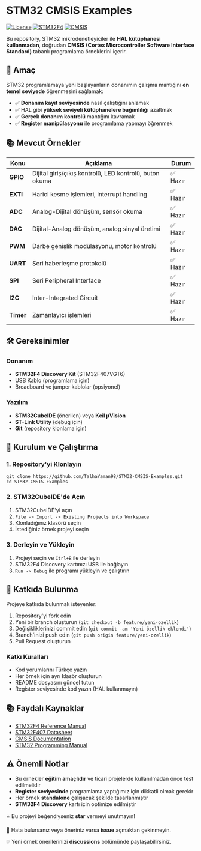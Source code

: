 # STM32 CMSIS Examples

[![License](https://img.shields.io/badge/license-MIT-blue.svg)](LICENSE)
[![STM32F4](https://img.shields.io/badge/STM32-F4%20Discovery-orange.svg)](https://www.st.com/en/evaluation-tools/stm32f4discovery.html)
[![CMSIS](https://img.shields.io/badge/CMSIS-Core%20%26%20Device-green.svg)](https://arm-software.github.io/CMSIS_5/Core/html/index.html)

Bu repository, STM32 mikrodenetleyiciler ile **HAL kütüphanesi kullanmadan**, doğrudan **CMSIS (Cortex Microcontroller Software Interface Standard)** tabanlı programlama örneklerini içerir. 

## 🎯 Amaç

STM32 programlamaya yeni başlayanların donanımın çalışma mantığını **en temel seviyede** öğrenmesini sağlamak:

- ✅ **Donanım kayıt seviyesinde** nasıl çalıştığını anlamak
- ✅ HAL gibi **yüksek seviyeli kütüphanelere bağımlılığı** azaltmak
- ✅ **Gerçek donanım kontrolü** mantığını kavramak
- ✅ **Register manipülasyonu** ile programlama yapmayı öğrenmek

## 📚 Mevcut Örnekler

| Konu | Açıklama | Durum |
|------|----------|-------|
| **GPIO** | Dijital giriş/çıkış kontrolü, LED kontrolü, buton okuma | ✅ Hazır |
| **EXTI** | Harici kesme işlemleri, interrupt handling | ✅ Hazır |
| **ADC** | Analog-Dijital dönüşüm, sensör okuma | ✅ Hazır |
| **DAC** | Dijital-Analog dönüşüm, analog sinyal üretimi | ✅ Hazır |
| **PWM** | Darbe genişlik modülasyonu, motor kontrolü | ✅ Hazır |
| **UART** | Seri haberleşme protokolü | ✅ Hazır |
| **SPI** | Seri Peripheral Interface | ✅ Hazır |
| **I2C** | Inter-Integrated Circuit | ✅ Hazır |
| **Timer** | Zamanlayıcı işlemleri | ✅ Hazır |

## 🛠️ Gereksinimler

### Donanım
- **STM32F4 Discovery Kit** (STM32F407VGT6)
- USB Kablo (programlama için)
- Breadboard ve jumper kablolar (opsiyonel)

### Yazılım
- **STM32CubeIDE** (önerilen) veya **Keil µVision**
- **ST-Link Utility** (debug için)
- **Git** (repository klonlama için)

## 🚀 Kurulum ve Çalıştırma

### 1. Repository'yi Klonlayın
```
git clone https://github.com/TalhaYaman98/STM32-CMSIS-Examples.git
cd STM32-CMSIS-Examples
```

### 2. STM32CubeIDE'de Açın
1. STM32CubeIDE'yi açın
2. `File -> Import -> Existing Projects into Workspace`
3. Klonladığınız klasörü seçin
4. İstediğiniz örnek projeyi seçin

### 3. Derleyin ve Yükleyin
1. Projeyi seçin ve `Ctrl+B` ile derleyin
2. STM32F4 Discovery kartınızı USB ile bağlayın
3. `Run -> Debug` ile programı yükleyin ve çalıştırın

## 🤝 Katkıda Bulunma

Projeye katkıda bulunmak isteyenler:

1. Repository'yi fork edin
2. Yeni bir branch oluşturun (`git checkout -b feature/yeni-ozellik`)
3. Değişikliklerinizi commit edin (`git commit -am 'Yeni özellik eklendi'`)
4. Branch'inizi push edin (`git push origin feature/yeni-ozellik`)
5. Pull Request oluşturun

### Katkı Kuralları
- Kod yorumlarını Türkçe yazın
- Her örnek için ayrı klasör oluşturun
- README dosyasını güncel tutun
- Register seviyesinde kod yazın (HAL kullanmayın)

## 📚 Faydalı Kaynaklar

- [STM32F4 Reference Manual](https://www.st.com/resource/en/reference_manual/rm0090-stm32f405415-stm32f407417-stm32f427437-and-stm32f429439-advanced-armbased-32bit-mcus-stmicroelectronics.pdf)
- [STM32F407 Datasheet](https://www.st.com/resource/en/datasheet/stm32f407vg.pdf)
- [CMSIS Documentation](https://arm-software.github.io/CMSIS_5/Core/html/index.html)
- [STM32 Programming Manual](https://www.st.com/resource/en/programming_manual/pm0214-stm32-cortexm4-mcus-and-mpus-programming-manual-stmicroelectronics.pdf)

## ⚠️ Önemli Notlar

- Bu örnekler **eğitim amaçlıdır** ve ticari projelerde kullanılmadan önce test edilmelidir
- **Register seviyesinde** programlama yaptığımız için dikkatli olmak gerekir
- Her örnek **standalone** çalışacak şekilde tasarlanmıştır
- **STM32F4 Discovery** kartı için optimize edilmiştir


⭐ Bu projeyi beğendiyseniz **star** vermeyi unutmayın!

🐛 Hata bulursanız veya öneriniz varsa **issue** açmaktan çekinmeyin.

💡 Yeni örnek önerilerinizi **discussions** bölümünde paylaşabilirsiniz.
